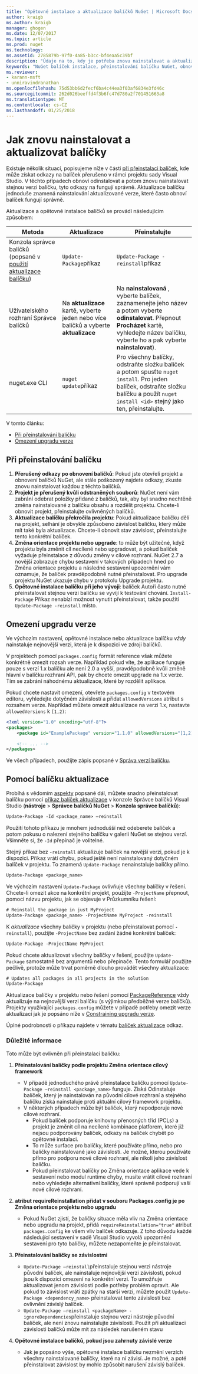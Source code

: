 ```yaml
---
title: "Opětovné instalace a aktualizace balíčků NuGet | Microsoft Docs"
author: kraigb
ms.author: kraigb
manager: ghogen
ms.date: 12/07/2017
ms.topic: article
ms.prod: nuget
ms.technology: 
ms.assetid: 2785879b-97f0-4a85-b3cc-bf4eaa5c39bf
description: "Údaje na to, kdy je potřeba znovu nainstalovat a aktualizovat balíčky, stejně jako u poškozený balíček odkazy v sadě Visual Studio."
keywords: "NuGet balíček instalace, přeinstalování balíčku NuGet, obnovení balíčků NuGet aktualizaci balíčku, Probíhá obnovení balíčků, opravě poškozenými odkazy"
ms.reviewer:
- karann-msft
- unniravindranathan
ms.openlocfilehash: 75d53bb6d2fecf6ba4c44ea3f03af6834e3fd46c
ms.sourcegitcommit: 262d026beeffd4f3b6fc47d780a2f701451663a8
ms.translationtype: MT
ms.contentlocale: cs-CZ
ms.lasthandoff: 01/25/2018
---
```

# <a name="how-to-reinstall-and-update-packages"></a>Jak znovu nainstalovat a aktualizovat balíčky

Existuje několik situací, popisujeme níže v části [při přeinstalaci balíček](#when-to-reinstall-a-package), kde může získat odkazy na balíček přerušeno v rámci projektu sady Visual Studio. V těchto případech obnoví odinstalovat a potom znovu nainstalovat stejnou verzi balíčku, tyto odkazy na fungují správně. Aktualizace balíčku jednoduše znamená nainstalování aktualizované verze, které často obnoví balíček fungují správně.

Aktualizace a opětovné instalace balíčků se provádí následujícím způsobem:

| Metoda | Aktualizace | Přeinstalujte |
| --- | --- | --- |
| Konzola správce balíčků (popsané v [použití aktualizace balíčku](#using-update-package)) | `Update-Package`příkaz | `Update-Package -reinstall`příkaz |
| Uživatelského rozhraní Správce balíčků | Na **aktualizace** kartě, vyberte jeden nebo více balíčků a vyberte **aktualizace** | Na **nainstalovaná** , vyberte balíček, zaznamenejte jeho název a potom vyberte **odinstalovat**. Přepnout **Procházet** kartě, vyhledejte název balíčku, vyberte ho a pak vyberte **nainstalovat**). |
| nuget.exe CLI | `nuget update`příkaz | Pro všechny balíčky, odstraňte složku balíček a potom spusťte `nuget install`. Pro jeden balíček, odstraňte složku balíčku a použít `nuget install <id>` stejný jako ten, přeinstalujte. |

V tomto článku:

- [Při přeinstalování balíčku](#when-to-reinstall-a-package)
- [Omezení upgradu verze](#constraining-upgrade-versions)

## <a name="when-to-reinstall-a-package"></a>Při přeinstalování balíčku

1. **Přerušený odkazy po obnovení balíčků**: Pokud jste otevřeli projekt a obnovení balíčků NuGet, ale stále poškozený najdete odkazy, zkuste znovu nainstalovat každou z těchto balíčků.
1. **Projekt je přerušený kvůli odstraněných souborů**: NuGet není vám zabrání odebrat položky přidané z balíčků, tak, aby byl snadno nechtěně změna nainstalované z balíčku obsahu a rozdělit projektu. Chcete-li obnovit projekt, přeinstalujte ovlivněných balíčků.
1. **Aktualizace balíčku překročila projektu**: Pokud aktualizace balíčku dělí na projekt, selhání je obvykle způsobeno závislost balíčku, který může mít také byla aktualizace. Chcete-li obnovit stav závislost, přeinstalujte tento konkrétní balíček.
1. **Změna orientace projektu nebo upgrade**: to může být užitečné, když projektu byla změnit cíl necílené nebo upgradovat, a pokud balíček vyžaduje přeinstalace z důvodu změny v cílové rozhraní. NuGet 2.7 a novější zobrazuje chybu sestavení v takových případech hned po Změna orientace projektu a následné sestavení upozornění vám oznamuje, že balíček pravděpodobně nutné přeinstalovat. Pro upgrade projektu NuGet ukazuje chybu v protokolu Upgrade projektu.
1. **Opětovné instalace balíčku při jeho vývoji**: balíček Autoři často nutné přeinstalovat stejnou verzi balíčku se vyvíjí k testování chování. `Install-Package` Příkaz nenabízí možnost vynutit přeinstalovat, takže použití `Update-Package -reinstall` místo.

## <a name="constraining-upgrade-versions"></a>Omezení upgradu verze

Ve výchozím nastavení, opětovné instalace nebo aktualizace balíčku *vždy* nainstaluje nejnovější verzi, která je k dispozici ve zdroji balíčků.

V projektech pomocí `packages.config` formát reference však můžete konkrétně omezit rozsah verze. Například pokud víte, že aplikace funguje pouze s verzí 1.x balíčku ale není 2.0 a vyšší, pravděpodobně kvůli změně hlavní v balíčku rozhraní API, pak by chcete omezit upgrade na 1.x verze. Tím se zabrání náhodnému aktualizace, které by rozdělit aplikace.

Pokud chcete nastavit omezení, otevřete `packages.config` v textovém editoru, vyhledejte dotyčném závislostí a přidat `allowedVersions` atribut s rozsahem verze. Například můžete omezit aktualizace na verzi 1.x, nastavte `allowedVersions` k `[1,2)`:

```xml
<?xml version="1.0" encoding="utf-8"?>
<packages>
    <package id="ExamplePackage" version="1.1.0" allowedVersions="[1,2)" />

    <!-- ... -->
</packages>
```

Ve všech případech, použijte zápis popsané v [Správa verzí balíčku](../reference/package-versioning.md#version-ranges-and-wildcards).

## <a name="using-update-package"></a>Pomocí balíčku aktualizace

Probíhá s vědomím [aspekty](#considerations) popsané dál, můžete snadno přeinstalovat balíčku pomocí [příkaz balíček aktualizace](../Tools/ps-ref-update-package.md) v konzole Správce balíčků Visual Studio (**nástroje**  >  **Správce balíčků NuGet** > **Konzola správce balíčků**):

```ps
Update-Package -Id <package_name> –reinstall
```

Použití tohoto příkazu je mnohem jednodušší než odeberete balíček a potom pokusu o nalezení stejného balíčku v galerii NuGet se stejnou verzí. Všimněte si, že `-Id` přepínač je volitelné.

Stejný příkaz bez `-reinstall` aktualizuje balíček na novější verzi, pokud je k dispozici. Příkaz vrátí chybu, pokud ještě není nainstalovaný dotyčném balíček v projektu. To znamená `Update-Package` nenainstaluje balíčky přímo.

```ps
Update-Package <package_name>
```

Ve výchozím nastavení `Update-Package` ovlivňuje všechny balíčky v řešení. Chcete-li omezit akce na konkrétní projekt, použijte `-ProjectName` přepnout, pomocí názvu projektu, jak se objevuje v Průzkumníku řešení:

```ps
# Reinstall the package in just MyProject
Update-Package <package_name> -ProjectName MyProject -reinstall
```

K *aktualizace* všechny balíčky v projektu (nebo přeinstalovat pomocí `-reinstall`), použijte `-ProjectName` bez zadání žádné konkrétní balíček:

```ps
Update-Package -ProjectName MyProject
```

Pokud chcete aktualizovat všechny balíčky v řešení, použijte `Update-Package` samostatně bez argumentů nebo přepínače. Tento formulář použijte pečlivě, protože může trvat poměrně dlouho provádět všechny aktualizace:

```ps
# Updates all packages in all projects in the solution
Update-Package 
```

Aktualizace balíčky v projektu nebo řešení pomocí [PackageReference](../Consume-Packages/Package-References-in-Project-Files.md) vždy aktualizuje na nejnovější verzi balíčku (s výjimkou předběžné verze balíčků). Projekty využívající `packages.config` můžete v případě potřeby omezit verze aktualizací jak je popsáno níže v [Constraining upgradu verze](#constraining-upgrade-versions).

Úplné podrobnosti o příkazu najdete v tématu [balíček aktualizace](../Tools/ps-ref-update-package.md) odkaz.

### <a name="considerations"></a>Důležité informace

Toto může být ovlivněn při přeinstalaci balíčku:

1. **Přeinstalování balíčky podle projektu Změna orientace cílový framework**
    - V případě jednoduchého právě přeinstalace balíčku pomocí `Update-Package –reinstall <package_name>` funguje. Získá Odinstaluje balíček, který je nainstalován na původní cílové rozhraní a stejného balíčku získá nainstaluje proti aktuální cílový framework projektu.
    - V některých případech může být balíček, který nepodporuje nové cílové rozhraní.
        - Pokud balíček podporuje knihovny přenosných tříd (PCLs) a projekt je změnit cíl na necílené kombinace platforem, které již nejsou podporovány balíček, odkazy na balíček chybět po opětovné instalaci.
        - To může surface pro balíčky, které používáte přímo, nebo pro balíčky nainstalované jako závislosti. Je možné, kterou používáte přímo pro podporu nové cílové rozhraní, ale nikoli jeho závislost balíčku.
        - Pokud přeinstalovat balíčky po Změna orientace aplikace vede k sestavení nebo modul runtime chyby, musíte vrátit cílové rozhraní nebo vyhledejte alternativní balíčky, které správně podporují vaší nové cílové rozhraní.

1. **atribut requireReinstallation přidat v souboru Packages.config je po Změna orientace projektu nebo upgradu**
    - Pokud NuGet zjistí, že balíčky situace měla vliv na Změna orientace nebo upgradu na projekt, přidá `requireReinstallation="true"` atribut `packages.config` ke všem vliv balíček odkazuje. Z toho důvodu každé následující sestavení v sadě Visual Studio vyvolá upozornění sestavení pro tyto balíčky, můžete nezapomeňte je přeinstalovat.

1. **Přeinstalování balíčky se závislostmi**
    - `Update-Package –reinstall`přeinstaluje stejnou verzi nástroje původní balíček, ale nainstaluje nejnovější verzi závislosti, pokud jsou k dispozici omezení na konkrétní verzi. To umožňuje aktualizovat jenom závislosti podle potřeby problém opravit. Ale pokud to závislost vrátí zpátky na starší verzi, můžete použít `Update-Package <dependency_name>` přeinstalovat tento závislostí bez ovlivnění závislý balíček.
    - `Update-Package –reinstall <packageName> -ignoreDependencies`přeinstaluje stejnou verzi nástroje původní balíček, ale není znovu nainstalujte závislosti. Použít při aktualizaci závislosti balíčků může mít za následek narušeném stavu

1. **Opětovné instalace balíčků, pokud jsou zahrnuty závislé verze**
    - Jak je popsáno výše, opětovné instalace balíčku nezmění verzích všechny nainstalované balíčky, které na ní závisí. Je možné, a poté přeinstalovat závislost by mohlo způsobit narušení závislý balíček.
